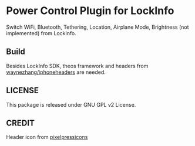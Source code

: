 Power Control Plugin for LockInfo
==============

Switch WiFi, Bluetooth, Tethering, Location, Airplane Mode, Brightness (not implemented) from LockInfo.

Build
--------------

Besides LockInfo SDK, theos framework and headers from [waynezhang/iphoneheaders](https://waynezhang@github.com/waynezhang/iphoneheaders.git) are needed.


LICENSE
--------------
This package is released under GNU GPL v2 License.

CREDIT
--------------
Header icon from [pixelpressicons](www.pixelpressicons.com)
